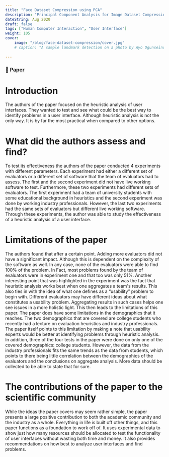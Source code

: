 ```yaml
---
title: "Face Dataset Compression using PCA"
description: "Principal Component Analysis for Image Dataset Compression"
dateString: Aug 2020
draft: false
tags: ["Human Computer Interaction", "User Interface"]
weight: 105
cover:
    image: "/blog/face-dataset-compression/cover.jpg"
    # caption: "A sample landmark detection on a photo by Ayo Ogunseinde taken from Unsplash"
    
---
```

### 🔗 [Paper](https://dl.acm.org/doi/10.1145/97243.97281)

# Introduction
The authors of the paper focused on the heuristic analysis of user interfaces. They wanted
to test and see what could be the best way to identify problems in a user interface. Although
heuristic analysis is not the only way. It is by far the most practical when compared to other
options.
# What did the authors assess and find?
To test its effectiveness the authors of the paper conducted 4 experiments with different
parameters. Each experiment had either a different set of evaluators or a different set of software
that the team of evaluators had to assess. The first and the second experiment did not have live
working software to test. Furthermore, these two experiments had different sets of evaluators.
The first experiment had a team of university students with some educational background in
heuristics and the second experiment was done by working industry professionals. However, the
last two experiments had the same sets of evaluators but different live working software.
Through these experiments, the author was able to study the effectiveness of a heuristic analysis
of a user interface.
# Limitations of the paper
The authors found that after a certain point. Adding more evaluators did not have a
significant impact. Although this is dependent on the complexity of the software as well. In any
case, none of the evaluators were able to find 100% of the problem. In Fact, most problems
found by the team of evaluators were in experiment one and that too was only 51%.
Another interesting point that was highlighted in the experiment was the fact that
heuristic analysis works best when one aggregates a team's results. This also ties in with the idea
of what one defines as a “usability” problem to begin with. Different evaluators may have
different ideas about what constitutes a usability problem. Aggregating results in such cases
helps one see issues in a more holistic light. This then leads to the limitations of this paper.
The paper does have some limitations in the demographics that it reaches. The two
demographics that are covered are college students who recently had a lecture on evaluation
heuristics and industry professionals. The paper itself points to this limitation by making a note
that usability experts would be better at identifying problems through heuristic analysis. In
addition, three of the four tests in the paper were done on only one of the covered demographics:
college students. However, the data from the industry professionals fits the same trends as the
data from students, which points to there being little correlation between the demographics of the
evaluators and the conclusions on aggregate analysis. More data should be collected to be able to
state that for sure.
# The contributions of the paper to the scientific community
While the ideas the paper covers may seem rather simple, the paper presents a large
positive contribution to both the academic community and the industry as a whole. Everything in
life is built off other things, and this paper functions as a foundation to work off of. It uses
experimental data to show just how many resources should be allocated to test the functionality
of user interfaces without wasting both time and money. It also provides recommendations on
how best to analyze user interfaces and find problems.